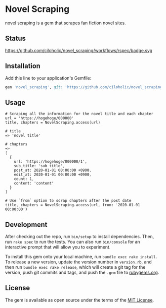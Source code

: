 # Novel Scraping

novel scraping is a gem that scrapes fan fiction novel sites.

## Status

https://github.com/ciloholic/novel_scraping/workflows/rspec/badge.svg

## Installation

Add this line to your application's Gemfile:

```ruby
gem 'novel_scraping', git: 'https://github.com/ciloholic/novel_scraping.git'
```

## Usage

```
# Scraping all the information for the novel title and each chapter
url = 'https://hogehoge/000000'
title, chapters = NovelScraping.access(url)

# title
=> 'novel title'

# chapters
=>
[
  {
    url: 'https://hogehoge/000000/1',
    sub_title: 'sub title',
    post_at: 2020-01-01 00:00:00 +0900,
    edit_at: 2020-01-01 00:00:00 +0900,
    count: 1,
    content: 'content'
  }
]
```

```
# Use `from` option to scrap chapters after the post date
title, chapters = NovelScraping.access(url, from: '2020-01-01 00:00:00')
```

## Development

After checking out the repo, run `bin/setup` to install dependencies. Then, run `rake spec` to run the tests. You can also run `bin/console` for an interactive prompt that will allow you to experiment.

To install this gem onto your local machine, run `bundle exec rake install`. To release a new version, update the version number in `version.rb`, and then run `bundle exec rake release`, which will create a git tag for the version, push git commits and tags, and push the `.gem` file to [rubygems.org](https://rubygems.org).

## License

The gem is available as open source under the terms of the [MIT License](https://opensource.org/licenses/MIT).
